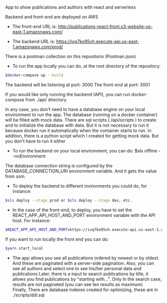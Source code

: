 App to show publications and authors with react and serverless

Backend and front-end are deployed on AWS

* The front-end URL is:
http://publications-react-front.s3-website-us-east-1.amazonaws.com/

* The backend URL is:
https://ivq7ko95vh.execute-api.us-east-1.amazonaws.com/prod/

There is a postman collection on this repositorio (Postman.json)

* To run the app locally you can do, at the root directory of the repository:
```bash
$docker-compose up --build
```
The backend will be listening at port: 3000
The front-end at port: 3001

If you would like only running the backend (API), you can run docker-compose from ./api/ directory

In any case, you don't need to have a database engine on your local environment to run the app.
The database (running on a docker container) will be filled with mock data.
There are sql scripts (./api/scripts ) to create and to initialize the database with data. But it is not necessary to run it because docker run it automatically when the container starts to run.
In addition, there is a python script which I created for getting mock data. But you don't have to run it either


* To run the backend on your local environment, you can do:
$sls offline --noEnvironment

The database connection string is configured by the DATABASE_CONNECTION_URI environment variable.
And it gets the value from ssm.

* To deploy the backend to different invironments you could do, for instance:
```bash
$sls deploy --stage prod or $sls deploy --stage dev, etc.
```

* In the case of the front-end, to deploy, you have to set the REACT_APP_API_HOST_AND_PORT environment variable with the API host.
For instance:
```bash
$REACT_APP_API_HOST_AND_PORT=https://ivq7ko95vh.execute-api.us-east-1.amazonaws.com/prod yarn build && yarn deploy
```

If you want to run locally the front end you can do:
```bash
$yarn start_local
```

* The app allows you see all publications ordered by newest or by oldest. 
And these are paginated with a server-side pagination.
Also, you can see all authors and select one to see his/her personal data and publications 
Later, there is a input to search publications by title, it allows you find publications by "starting with...".
Only In the search case, results are not paginated (you can see ten results as maximum)  
Finally, There are database indexes created for optimizing, these are in ./scripts/ddl.sql